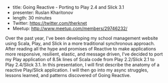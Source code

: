* title: Going Reactive - Porting to Play 2.4 and Slick 3.1
* presenter: Ruslan Kharitonov
* length: 30 minutes
* Twitter: https://twitter.com/therknet
* Meetup: http://www.meetup.com/members/29746232/

Over the past year, I've been developing my school management website using Scala, Play, and Slick in a more traditional synchronous approach. After reading all the hype and promises of Reactive to make applications more responsive, resilient, elastic, and message driven, I've decided to port my Play application of 8.5k lines of Scala code from Play 2.2/Slick 2.1 to Play 2.4/Slick 3.1. In this presentation, I will first describe the anatomy of a reactive Play/Slick application. I will then go into my async struggles, lessons learned, and patterns discovered of Going Reactive. 
